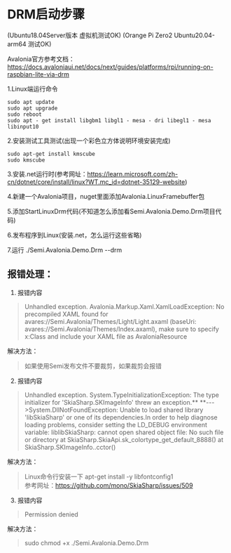 ﻿# DRM启动步骤

(Ubuntu18.04Server版本 虚拟机测试OK)
(Orange Pi Zero2 Ubuntu20.04-arm64 测试OK)

Avalonia官方参考文档：https://docs.avaloniaui.net/docs/next/guides/platforms/rpi/running-on-raspbian-lite-via-drm

1.Linux端运行命令  
```
sudo apt update  
sudo apt upgrade  
sudo reboot  
sudo apt - get install libgbm1 libgl1 - mesa - dri libegl1 - mesa libinput10
```

2.安装测试工具测试(出现一个彩色立方体说明环境安装完成)  
```
sudo apt-get install kmscube
sudo kmscube
```

3.安装.net运行时(参考网址：https://learn.microsoft.com/zh-cn/dotnet/core/install/linux?WT.mc_id=dotnet-35129-website)

4.新建一个Avalonia项目，nuget里面添加Avalonia.LinuxFramebuffer包

5.添加StartLinuxDrm代码(不知道怎么添加看Semi.Avalonia.Demo.Drm项目代码)

6.发布程序到Linux(安装.net，怎么运行这些省略)
            
7.运行 ./Semi.Avalonia.Demo.Drm --drm

## 报错处理：

1. 报错内容

>Unhandled exception. Avalonia.Markup.Xaml.XamlLoadException: No precompiled XAML found for avares://Semi.Avalonia/Themes/Light/Light.axaml (baseUri: avares://Semi.Avalonia/Themes/Index.axaml), make sure to specify x:Class and include your XAML file as AvaloniaResource

 解决方法：
>如果使用Semi发布文件不要裁剪，如果裁剪会报错
         

2. 报错内容
>Unhandled exception. System.TypeInitializationException: The type initializer for 'SkiaSharp.SKImageInfo' threw an exception.**
    **--->System.DllNotFoundException: Unable to load shared library 'libSkiaSharp' or one of its dependencies.In order to help diagnose loading problems, consider setting the LD_DEBUG environment variable: liblibSkiaSharp: cannot open shared object file: No such file or directory
    at SkiaSharp.SkiaApi.sk_colortype_get_default_8888()
    at SkiaSharp.SKImageInfo..cctor()

解决方法：
>Linux命令行安装一下 apt-get install -y libfontconfig1  
参考网址：https://github.com/mono/SkiaSharp/issues/509

3. 报错内容
>Permission denied

解决方法：  
>sudo chmod +x ./Semi.Avalonia.Demo.Drm
